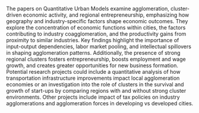The papers on Quantitative Urban Models examine agglomeration, cluster-driven economic activity, and regional entrepreneurship, emphasizing how geography and industry-specific factors shape economic outcomes. They explore the concentration of economic functions within cities, the factors contributing to industry coagglomeration, and the productivity gains from proximity to similar industries. Key findings highlight the importance of input-output dependencies, labor market pooling, and intellectual spillovers in shaping agglomeration patterns. Additionally, the presence of strong regional clusters fosters entrepreneurship, boosts employment and wage growth, and creates greater opportunities for new business formation. Potential research projects could include a quantitative analysis of how transportation infrastructure improvements impact local agglomeration economies or an investigation into the role of clusters in the survival and growth of start-ups by comparing regions with and without strong cluster environments. Other projects include impact of tax policies on industry agglomerations and agglomeration forces in developing vs developed cities. 

<!--Additional Research Project Ideas:Impact of Local Tax Policies on Industry Agglomeration: Analyze how different local taxation policies influence the spatial distribution of industries in urban settings. Agglomeration Forces in Developing vs. Developed Cities: Compare the strength and impact of agglomeration forces in cities within developing and developed economies, examining which factors (e.g., labor market pooling, supplier proximity) are most influential in each context. Role of Remote Work in Agglomeration Dynamics: Investigate how the rise of remote work has affected traditional agglomeration patterns and whether strong industry clusters remain as critical in post-pandemic urban economies. Intellectual Spillovers Across Regions: Explore the extent to which intellectual spillovers from one region (with a strong cluster) can benefit adjacent regions and industries, potentially creating secondary agglomeration effects. Longitudinal Analysis of Startup Survival Rates in Clustered vs. Non-clustered Regions: Conduct a long-term study of startup survival and growth rates in regions with strong industrial clusters compared to regions without such clusters.-->
